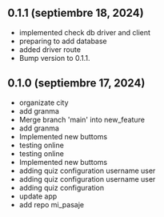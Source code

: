 ## 0.1.1 (septiembre 18, 2024)
  - implemented check db driver and client
  - preparing to add database
  - added driver route
  - Bump version to 0.1.1.

## 0.1.0 (septiembre 17, 2024)
  - organizate city
  - add granma
  - Merge branch 'main' into new_feature
  - add granma
  - Implemented new buttoms
  - testing online
  - testing online
  - Implemented new buttoms
  - adding quiz configuration username user
  - adding quiz configuration username user
  - adding quiz configuration
  - update app
  - add repo mi_pasaje

